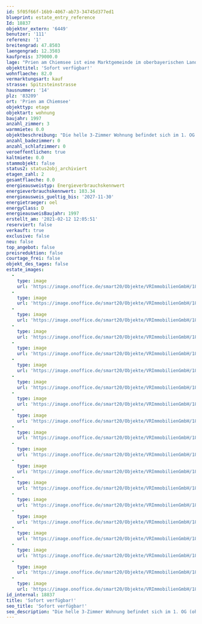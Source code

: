 ```yaml
---
id: 5f05f66f-16b9-4067-ab73-34745d377ed1
blueprint: estate_entry_reference
Id: 18837
objektnr_extern: '6449'
benutzer: '111'
referenz: '1'
breitengrad: 47.8503
laengengrad: 12.3503
kaufpreis: 379000.0
lage: "Prien am Chiemsee ist eine Marktgemeinde im oberbayerischen Landkreis Rosenheim. Der beliebte Luft- und Kneippkurort liegt direkt am Chiemsee und ist Bahnhaltestelle zwischen München und Salzburg. Rund um das \"Bayerische Meer\", zählt Prien zu den wichtigsten Anlaufstellen für Besucher der Herreninsel und der Fraueninsel. \r\nMit ca. 10.000 Einwohnern ist Prien die größte Gemeinde am Chiemsee.\r\n\r\nVerkehrsanbindung:\r\nAutobahn A 8 München-Salzburg (Abfahrt Bernau), Bahnlinie München-Salzburg\r\n\r\nPrien verfügt über eine sehr gute Infrastruktur. Sämtliche Dienstleistungen und Geschäfte sowie auch Schulen und Krankenhäuser gibt es vor Ort."
objekttitel: 'Sofort verfügbar!'
wohnflaeche: 82.0
vermarktungsart: kauf
strasse: Spitzsteinstrasse
hausnummer: '14'
plz: '83209'
ort: 'Prien am Chiemsee'
objekttyp: etage
objektart: wohnung
baujahr: 1997
anzahl_zimmer: 3
warmmiete: 0.0
objektbeschreibung: "Die helle 3-Zimmer Wohnung befindet sich im 1. OG (ohne Lift) eines sehr gepflegten Mehrfamilienhauses mit insgesamt 6 Wohneinheiten. \r\n\r\nDas geräumige Wohn-Esszimmer verfügt über einen Ausgang sowohl zum Süd- als auch zum Ostbalkon. Die abgeschlossene Küche ist mit einer Einbauküche mit modernen Geräten, sowie mit einem kleinen Eßplatz ausgestattet. Des weiteren gibt es ein Schlafzimmer und ein Gästezimmer. Das Bad mit Fenster verfügt sowohl über eine Badewanne als auch eine Dusche. Das Gäste-WC wurde zu einem Raum für Waschmaschine und Trockner umfunktioniert. \r\n\r\nZur Wohnung gehört ein ca. 8 m² großer Kellerraum mit eigenem Wasseranschluss. \r\n\r\nFenster: Holz, doppelt verglast; Rolladen\r\nInnentüren: Holz. Böden: Teppichboden und Fliesen. \r\n \r\nDas monatliche Hausgeld beträgt derzeit 250 €. \r\n\r\nKaufpreis Wohnung 379.000 €\r\nKaufpreis Tiefgaragenstellplatz 15.000 €\r\nKaufpreis gesamt 394.000 €"
anzahl_badezimmer: 0
anzahl_schlafzimmer: 0
veroeffentlichen: true
kaltmiete: 0.0
stammobjekt: false
status2: status2obj_archiviert
etagen_zahl: 2
gesamtflaeche: 0.0
energieausweistyp: Energieverbrauchskennwert
energieverbrauchskennwert: 103.34
energieausweis_gueltig_bis: '2027-11-30'
energietraeger: oel
energyClass: D
energieausweisBaujahr: 1997
erstellt_am: '2021-02-12 12:05:51'
reserviert: false
verkauft: true
exclusive: false
neu: false
top_angebot: false
preisreduktion: false
courtage_frei: false
objekt_des_tages: false
estate_images:
  -
    type: image
    url: 'https://image.onoffice.de/smart20/Objekte/VRImmobilienGmbH/18837/822e5468-ae15-43cc-99fc-411a1e6f5b4c.jpg'
  -
    type: image
    url: 'https://image.onoffice.de/smart20/Objekte/VRImmobilienGmbH/18837/d38c6b9c-01cd-41b0-8e35-6062843199c7.jpg'
  -
    type: image
    url: 'https://image.onoffice.de/smart20/Objekte/VRImmobilienGmbH/18837/59d13236-c2f8-4073-a0aa-b401733f7bf3.jpg'
  -
    type: image
    url: 'https://image.onoffice.de/smart20/Objekte/VRImmobilienGmbH/18837/698d0495-9950-4884-88da-e2721d36c28a.jpg'
  -
    type: image
    url: 'https://image.onoffice.de/smart20/Objekte/VRImmobilienGmbH/18837/524d180a-08e9-4a13-915d-fbed2c7e71c5.jpg'
  -
    type: image
    url: 'https://image.onoffice.de/smart20/Objekte/VRImmobilienGmbH/18837/8b83b33c-0eaf-4c59-aa65-b6c5c0e983cf.jpg'
  -
    type: image
    url: 'https://image.onoffice.de/smart20/Objekte/VRImmobilienGmbH/18837/423dcd70-8f6a-451c-9cdd-7aebef0c8685.jpg'
  -
    type: image
    url: 'https://image.onoffice.de/smart20/Objekte/VRImmobilienGmbH/18837/325743aa-9670-4df3-a036-59d3baa101be.jpg'
  -
    type: image
    url: 'https://image.onoffice.de/smart20/Objekte/VRImmobilienGmbH/18837/a72d1083-9e2c-4f4a-8531-9309197d1db7.jpg'
  -
    type: image
    url: 'https://image.onoffice.de/smart20/Objekte/VRImmobilienGmbH/18837/0b23742b-01d3-4c81-80f6-91bb338f2c9a.jpg'
  -
    type: image
    url: 'https://image.onoffice.de/smart20/Objekte/VRImmobilienGmbH/18837/6fb56779-65d2-469e-be8b-5d592678f625.jpg'
  -
    type: image
    url: 'https://image.onoffice.de/smart20/Objekte/VRImmobilienGmbH/18837/5ee10ed6-394e-49df-84ef-d7f96b6b35f5.jpg'
  -
    type: image
    url: 'https://image.onoffice.de/smart20/Objekte/VRImmobilienGmbH/18837/00b3d3eb-de72-4329-8708-10dc102d3484.jpg'
  -
    type: image
    url: 'https://image.onoffice.de/smart20/Objekte/VRImmobilienGmbH/18837/c47e9250-56ee-401b-ba1d-71b078766bbb.jpg'
  -
    type: image
    url: 'https://image.onoffice.de/smart20/Objekte/VRImmobilienGmbH/18837/70310704-4098-41cd-b089-90cdd6bc3e5c.jpg'
  -
    type: image
    url: 'https://image.onoffice.de/smart20/Objekte/VRImmobilienGmbH/18837/eaec8fa7-ca77-4d4f-a68e-574e2480714d.jpg'
  -
    type: image
    url: 'https://image.onoffice.de/smart20/Objekte/VRImmobilienGmbH/18837/22ccc4a0-691a-4bbb-b814-6d4c59cae544.jpg'
  -
    type: image
    url: 'https://image.onoffice.de/smart20/Objekte/VRImmobilienGmbH/18837/d21b74bc-ac4e-4c35-aa6a-a2f092356012.jpg'
  -
    type: image
    url: 'https://image.onoffice.de/smart20/Objekte/VRImmobilienGmbH/18837/20a444cb-44b7-4cbd-9757-a3160afb7dac.jpg'
id_internal: 18837
title: 'Sofort verfügbar!'
seo_title: 'Sofort verfügbar!'
seo_description: "Die helle 3-Zimmer Wohnung befindet sich im 1. OG (ohne Lift) eines sehr gepflegten Mehrfamilienhauses mit insgesamt 6 Wohneinheiten. \r\n\r\nDas geräumige Wohn-Es"
---
```

